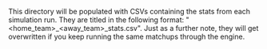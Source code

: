 This directory will be populated with CSVs containing the stats from each simulation run. They are titled in the following format: "<home_team>_<away_team>_stats.csv". Just as a further note, they will get overwritten if you keep running the same matchups through the engine.